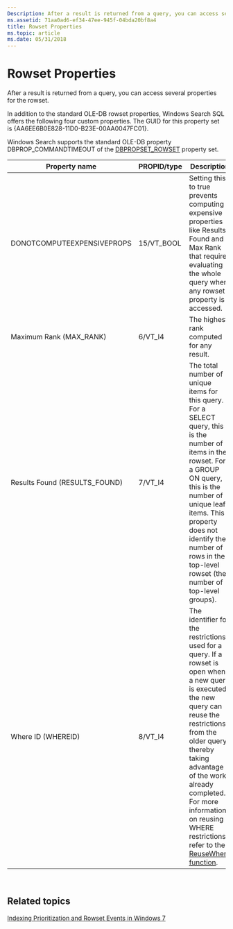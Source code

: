 ```yaml
---
Description: After a result is returned from a query, you can access several properties for the rowset.
ms.assetid: 71aa0ad6-ef34-47ee-945f-04bda20bf8a4
title: Rowset Properties
ms.topic: article
ms.date: 05/31/2018
---
```


# Rowset Properties

After a result is returned from a query, you can access several properties for the rowset.

In addition to the standard OLE-DB rowset properties, Windows Search SQL offers the following four custom properties. The GUID for this property set is {AA6EE6B0E828-11D0-B23E-00AA0047FC01}.

Windows Search supports the standard OLE-DB property DBPROP\_COMMANDTIMEOUT of the [DBPROPSET\_ROWSET](/previous-versions//ms691738(v=vs.85)) property set.



| Property name                  | PROPID/type | Description                                                                                                                                                                                                                                                                                                                                        |
|--------------------------------|-------------|----------------------------------------------------------------------------------------------------------------------------------------------------------------------------------------------------------------------------------------------------------------------------------------------------------------------------------------------------|
| DONOTCOMPUTEEXPENSIVEPROPS     | 15/VT\_BOOL | Setting this to true prevents computing expensive properties like Results Found and Max Rank that require evaluating the whole query when any rowset property is accessed.                                                                                                                                                                         |
| Maximum Rank (MAX\_RANK)       | 6/VT\_I4    | The highest rank computed for any result.                                                                                                                                                                                                                                                                                                          |
| Results Found (RESULTS\_FOUND) | 7/VT\_I4    | The total number of unique items for this query. For a SELECT query, this is the number of items in the rowset. For a GROUP ON query, this is the number of unique leaf items. This property does not identify the number of rows in the top-level rowset (the number of top-level groups).                                                        |
| Where ID (WHEREID)             | 8/VT\_I4    | The identifier for the restrictions used for a query. If a rowset is open when a new query is executed, the new query can reuse the restrictions from the older query, thereby taking advantage of the work already completed. For more information on reusing WHERE restrictions, refer to the [ReuseWhere function](-search-sql-reusewhere.md). |



 

## Related topics

<dl> <dt>

[Indexing Prioritization and Rowset Events in Windows 7](indexing-prioritization-and-rowset-events.md)
</dt> </dl>

 

 